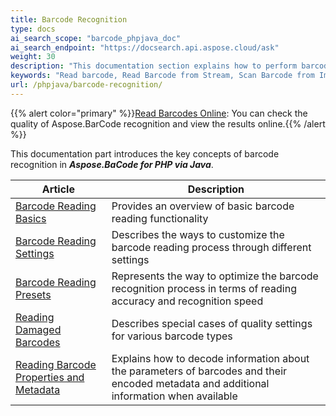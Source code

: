 ```yaml
---
title: Barcode Recognition
type: docs
ai_search_scope: "barcode_phpjava_doc"
ai_search_endpoint: "https://docsearch.api.aspose.cloud/ask"
weight: 30
description: "This documentation section explains how to perform barcode recognition in Aspose.BarCode for PHP via Java"
keywords: "Read barcode, Read Barcode from Stream, Scan Barcode from Image, Many Barcodes in One Image, Read PDF417 Barcode, Aspose.BarCode, Read Barcodes in PHP"
url: /phpjava/barcode-recognition/
---
```

{{% alert color="primary" %}}[Read Barcodes Online](https://products.aspose.app/barcode/recognize): You can check the quality of Aspose.BarCode recognition and view the results online.{{% /alert %}}

This documentation part introduces the key concepts of barcode recognition in ***Aspose.BaCode for PHP via Java***.
   
|Article|Description|
|---|---|
|[Barcode Reading Basics](/barcode/phpjava/barcode-reading-basics/)|Provides an overview of basic barcode reading functionality|
|[Barcode Reading Settings](/barcode/phpjava/barcode-reading-settings/)|Describes the ways to customize the barcode reading process through different settings|
|[Barcode Reading Presets](/barcode/phpjava/barcode-reading-presets/)|Represents the way to optimize the barcode recognition process in terms of reading accuracy and recognition speed|
|[Reading Damaged Barcodes](/barcode/phpjava/read-damaged-barcodes/)|Describes special cases of quality settings for various barcode types|
|[Reading Barcode Properties and Metadata](/barcode/phpjava/read-barcode-properties/)|Explains how to decode information about the parameters of barcodes and their encoded metadata and additional information when available|
    